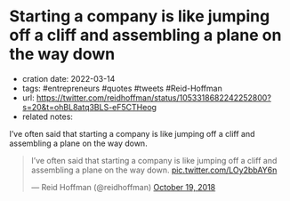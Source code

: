 # Starting a company is like jumping off a cliff and assembling a plane on the way down
- cration date: 2022-03-14
- tags: #entrepreneurs #quotes #tweets #Reid-Hoffman
- url: https://twitter.com/reidhoffman/status/1053318682242252800?s=20&t=ohBL8atq3BLS-eF5CTHeog
- related notes: 

I’ve often said that starting a company is like jumping off a cliff and assembling a plane on the way down.

<blockquote class="twitter-tweet"><p lang="en" dir="ltr">I’ve often said that starting a company is like jumping off a cliff and assembling a plane on the way down. <a href="https://t.co/LOy2bbAY6n">pic.twitter.com/LOy2bbAY6n</a></p>&mdash; Reid Hoffman (@reidhoffman) <a href="https://twitter.com/reidhoffman/status/1053318682242252800?ref_src=twsrc%5Etfw">October 19, 2018</a></blockquote>


